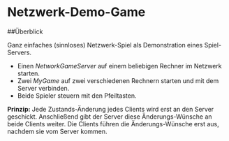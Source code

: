 # Netzwerk-Demo-Game

##Überblick

Ganz einfaches (sinnloses) Netzwerk-Spiel als Demonstration eines Spiel-Servers. 
- Einen *NetworkGameServer* auf einem beliebigen Rechner im Netzwerk starten.
- Zwei *MyGame* auf zwei verschiedenen Rechnern starten und mit dem Server verbinden.
- Beide Spieler steuern mit den Pfeiltasten. 

**Prinzip:** 
Jede Zustands-Änderung jedes Clients wird erst an den Server geschickt. 
Anschließend gibt der Server diese Änderungs-Wünsche an beide Clients weiter. 
Die Clients führen die Änderungs-Wünsche erst aus, nachdem sie vom Server kommen.
